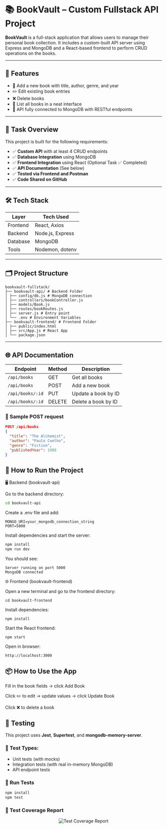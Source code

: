 ﻿# 📚 BookVault – Custom Fullstack API Project

**BookVault** is a full-stack application that allows users to manage their personal book collection. It includes a custom-built API server using Express and MongoDB and a React-based frontend to perform CRUD operations on the books.

---

## 🚀 Features

- 📖 Add a new book with title, author, genre, and year
- ✏️ Edit existing book entries
- ❌ Delete books
- 📂 List all books in a neat interface
- 🔗 API fully connected to MongoDB with RESTful endpoints

---

## 🧠 Task Overview

This project is built for the following requirements:

- ✅ **Custom API** with at least 4 CRUD endpoints
- ✅ **Database Integration** using MongoDB
- ✅ **Frontend Integration** using React (Optional Task ✅ Completed)
- ✅ **API Documentation** (See below)
- ✅ **Tested via Frontend and Postman**
- ✅ **Code Shared on GitHub**

---

## 🛠️ Tech Stack

| Layer     | Tech Used                     |
|-----------|-------------------------------|
| Frontend  | React, Axios                  |
| Backend   | Node.js, Express              |
| Database  | MongoDB                       |
| Tools     | Nodemon, dotenv               |

---

## 🗂️ Project Structure
```
bookvault-fullstack/
├── bookvault-api/ # Backend Folder
│ ├── config/db.js # MongoDB connection
│ ├── controllers/bookController.js
│ ├── models/Book.js
│ ├── routes/bookRoutes.js
│ ├── server.js # Entry point
│ └── .env # Environment Variables
├── bookvault-frontend/ # Frontend Folder
│ ├── public/index.html
│ ├── src/App.js # React App
│ └── package.json
```
---

## 🌐 API Documentation

| Endpoint              | Method | Description             |
|-----------------------|--------|-------------------------|
| `/api/books`          | GET    | Get all books           |
| `/api/books`          | POST   | Add a new book          |
| `/api/books/:id`      | PUT    | Update a book by ID     |
| `/api/books/:id`      | DELETE | Delete a book by ID     |

### 🔸 Sample POST request

```json
POST /api/books
{
  "title": "The Alchemist",
  "author": "Paulo Coelho",
  "genre": "Fiction",
  "publishedYear": 1988
}
```

## 🧪 How to Run the Project
🖥️ Backend (bookvault-api)

Go to the backend directory:
```bash
cd bookvault-api
```

Create a .env file and add:
```env
MONGO_URI=your_mongodb_connection_string
PORT=5000
```

Install dependencies and start the server:
```bash
npm install
npm run dev
```

You should see:
```
Server running on port 5000
MongoDB connected
```

🌐 Frontend (bookvault-frontend)

Open a new terminal and go to the frontend directory:
```
cd bookvault-frontend
```

Install dependencies:
```
npm install
```

Start the React frontend:
```
npm start
```

Open in browser:
```
http://localhost:3000
```

## 📦 How to Use the App
Fill in the book fields → click Add Book

Click ✏️ to edit → update values → click Update Book

Click ❌ to delete a book

## 🧪 Testing

This project uses **Jest**, **Supertest**, and **mongodb-memory-server**.

### 🧪 Test Types:
- Unit tests (with mocks)
- Integration tests (with real in-memory MongoDB)
- API endpoint tests

### 🔧 Run Tests

```bash
npm install
npm test
```
### 🧪 Test Coverage Report
<p align="center">
  <img src="./assets/coverage.png" alt="Test Coverage Report" />
</p>